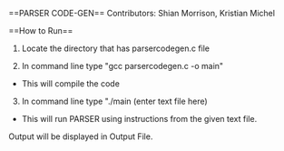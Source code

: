 ==PARSER CODE-GEN==
Contributors: Shian Morrison, Kristian Michel


==How to Run==

1. Locate the directory that has parsercodegen.c file

2. In command line type "gcc parsercodegen.c -o main"
- This will compile the code

3. In command line type "./main (enter text file here)
- This will run PARSER using instructions from the given text file.


Output will be displayed in Output File.
